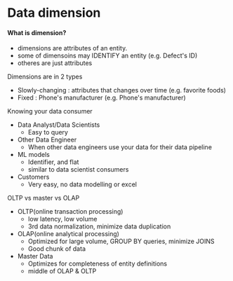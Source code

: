 # Data dimension

#### What is dimension?

* dimensions are attributes of an entity.&#x20;
* some of dimensoins may IDENTIFY an entity (e.g. Defect's ID)
* otheres are just attributes



Dimensions are in 2 types

* Slowly-changing : attributes that changes over time (e.g. favorite foods)
* Fixed : Phone's manufacturer (e.g. Phone's manufacturer)



Knowing your data consumer

* Data Analyst/Data Scientists
  * Easy to query
* Other Data Engineer&#x20;
  * When other data engineers use your data for their data pipeline
* ML models
  * Identifier, and flat
  * similar to data scientist consumers
* Customers
  * Very easy, no data modelling or excel



OLTP vs master vs OLAP

* OLTP(online transaction processing)
  * low latency, low volume
  * 3rd data normalization, minimize data duplication
* OLAP(online analytical processing)&#x20;
  * Optimized for large volume, GROUP BY queries, minimize JOINS
  * Good chunk of data&#x20;
* Master Data&#x20;
  * Optimizes for completeness of entity definitions
  * middle of OLAP & OLTP





